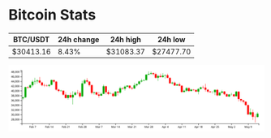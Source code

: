 # Bitcoin Stats

BTC/USDT|24h change|24h high|24h low|
|---|---|---|---|
|$30413.16|8.43%|$31083.37|$27477.70|

<img src="./chart.svg">
